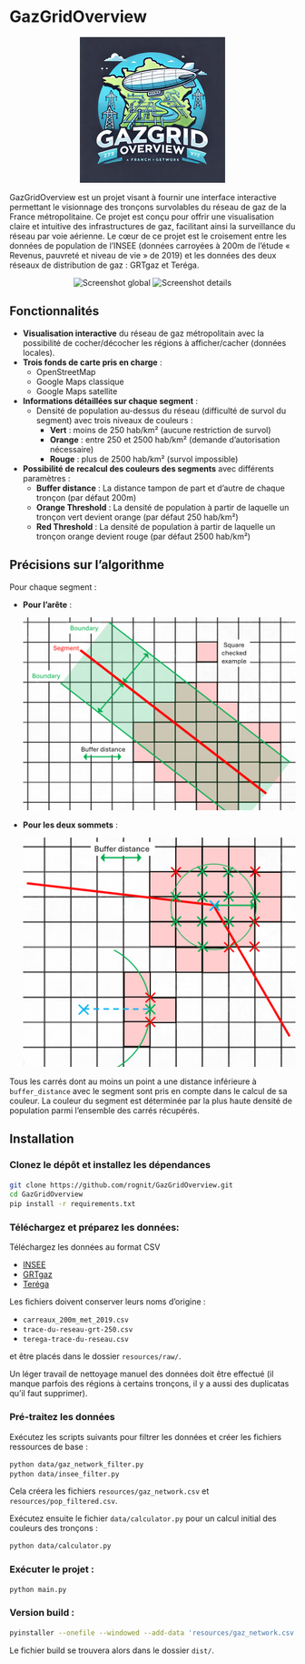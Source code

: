 # GazGridOverview
<div style="text-align: center;">
    <img src="doc/resized_icons/icon4.png" alt="Logo" />
</div>

GazGridOverview est un projet visant à fournir une interface interactive permettant le visionnage des tronçons survolables du réseau de gaz de la France métropolitaine. Ce projet est conçu pour offrir une visualisation claire et intuitive des infrastructures de gaz, facilitant ainsi la surveillance du réseau par voie aérienne. Le cœur de ce projet est le croisement entre les données de population de l’INSEE (données carroyées à 200m de l’étude « Revenus, pauvreté et niveau de vie » de 2019) et les données des deux réseaux de distribution de gaz : GRTgaz et Teréga.

<div style="text-align: center;">
    <img src="doc/images/Screenshot global.png" alt="Screenshot global" />
    <img src="doc/images/Screenshot details.png" alt="Screenshot details" />
</div>

## Fonctionnalités

- **Visualisation interactive** du réseau de gaz métropolitain avec la possibilité de cocher/décocher les régions à afficher/cacher (données locales).
- **Trois fonds de carte pris en charge** :
  - OpenStreetMap
  - Google Maps classique
  - Google Maps satellite
- **Informations détaillées sur chaque segment** :
  - Densité de population au-dessus du réseau (difficulté de survol du segment) avec trois niveaux de couleurs :
    - **Vert** : moins de 250 hab/km² (aucune restriction de survol)
    - **Orange** : entre 250 et 2500 hab/km² (demande d’autorisation nécessaire)
    - **Rouge** : plus de 2500 hab/km² (survol impossible)
- **Possibilité de recalcul des couleurs des segments** avec différents paramètres :
  - **Buffer distance** : La distance tampon de part et d’autre de chaque tronçon (par défaut 200m)
  - **Orange Threshold** : La densité de population à partir de laquelle un tronçon vert devient orange (par défaut 250 hab/km²)
  - **Red Threshold** : La densité de population à partir de laquelle un tronçon orange devient rouge (par défaut 2500 hab/km²)

## Précisions sur l’algorithme

Pour chaque segment :
- **Pour l’arête** :

  <div style="text-align: center;">
    <img src="doc/images/edge.png" alt="edge" />
  </div>

- **Pour les deux sommets** :

  <div style="text-align: center;">
    <img src="doc/images/vertex.png" alt="vertex" />
  </div>

Tous les carrés dont au moins un point a une distance inférieure à `buffer_distance` avec le segment sont pris en compte dans le calcul de sa couleur. La couleur du segment est déterminée par la plus haute densité de population parmi l’ensemble des carrés récupérés.

## Installation

### Clonez le dépôt et installez les dépendances

```bash
git clone https://github.com/rognit/GazGridOverview.git
cd GazGridOverview
pip install -r requirements.txt
```

### Téléchargez et préparez les données:
Téléchargez les données au format CSV

- [INSEE](https://www.insee.fr/fr/statistiques/7655475?sommaire=7655515)
- [GRTgaz](https://www.data.gouv.fr/fr/datasets/trace-simplifie-du-reseau-grtgaz-precis-a-environ-250-m/)
- [Teréga](https://www.data.gouv.fr/fr/datasets/trace-simplifie-du-reseau-terega-precis-a-environ-250-m/)

Les fichiers doivent conserver leurs noms d’origine :
- `carreaux_200m_met_2019.csv`
- `trace-du-reseau-grt-250.csv`
- `terega-trace-du-reseau.csv`

et être placés dans le dossier `resources/raw/`.

Un léger travail de nettoyage manuel des données doit être effectué (il manque parfois des régions à certains tronçons, il y a aussi des duplicatas qu’il faut supprimer).

### Pré-traitez les données
Exécutez les scripts suivants pour filtrer les données et créer les fichiers ressources de base :


```bash
python data/gaz_network_filter.py
python data/insee_filter.py
```

Cela créera les fichiers `resources/gaz_network.csv` et `resources/pop_filtered.csv`.

Exécutez ensuite le fichier `data/calculator.py` pour un calcul initial des couleurs des tronçons :

```bash
python data/calculator.py
```

### Exécuter le projet :

```bash
python main.py
```

### Version build :

```bash
pyinstaller --onefile --windowed --add-data 'resources/gaz_network.csv:resources' --add-data 'resources/gaz_network_colored.csv:resources' --add-data 'resources/gaz_network_colored_merged.csv:resources' --add-data 'resources/pop_filtered.csv:resources' --name GazGridOverview main.py
```

Le fichier build se trouvera alors dans le dossier `dist/`.